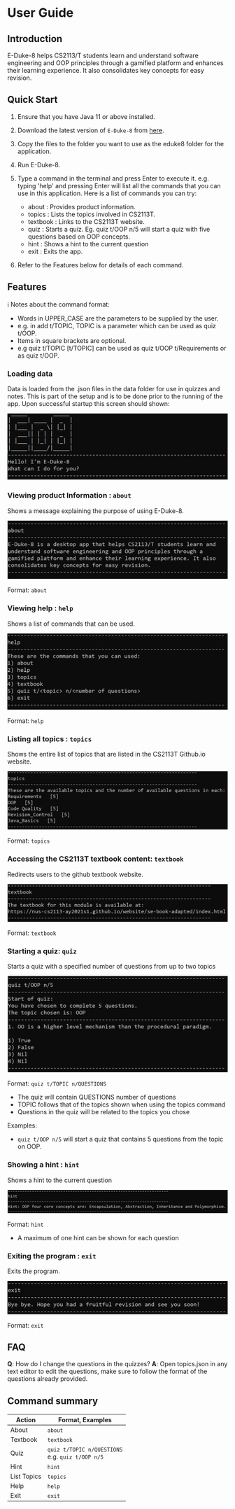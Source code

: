# User Guide

## Introduction

E-Duke-8 helps CS2113/T students learn and understand software engineering and OOP principles through a gamified
platform and enhances their learning experience. It also consolidates key concepts for easy revision.

## Quick Start

1. Ensure that you have Java 11 or above installed.
2. Download the latest version of `E-Duke-8` from [here](https://github.com/AY2021S1-CS2113T-F12-3/tp/releases).
3. Copy the files to the folder you want to use as the eduke8 folder for the application.
4. Run E-Duke-8.
5. Type a command in the terminal and press Enter to execute it. e.g. typing 'help' and pressing Enter will list all the commands that you can use in this application. Here is a list of commands you can try:
   - about : Provides product information.
   - topics : Lists the topics involved in CS2113T.
   - textbook : Links to the CS2113T website.
   - quiz : Starts a quiz. Eg. quiz t/OOP n/5  will start a quiz with five questions based on OOP concepts.
   - hint	  :   Shows a hint to the current question
   - exit : Exits the app.

6. Refer to the Features below for details of each command.

## Features 

ℹ️ Notes about the command format:
- Words in UPPER_CASE are the parameters to be supplied by the user.
- e.g. in add t/TOPIC, TOPIC is a parameter which can be used as quiz t/OOP.
- Items in square brackets are optional.
- e.g quiz t/TOPIC [t/TOPIC] can be used as quiz t/OOP t/Requirements or as quiz t/OOP.

### Loading data

Data is loaded from the .json files in the data folder for use in quizzes and notes.  This is part of the setup and is to be done prior to the running of the app. Upon successful startup this screen should shown:

![welcome](./images/welcome.png)

### Viewing product Information : `about`

Shows a message explaining the purpose of using E-Duke-8.

![about](./images/about.png)

Format: `about`

### Viewing help : `help`

Shows a list of commands that can be used.

![help](./images/help.png)

Format: `help`

### Listing all topics : `topics`

Shows the entire list of topics that are listed in the CS2113T Github.io website.

![topics](./images/topics.png)

Format: `topics`

### Accessing the CS2113T textbook content: `textbook`

Redirects users to the github textbook website.

![textbook](./images/textbook.png)

Format: `textbook`

### Starting a quiz: `quiz`

Starts a quiz with a specified number of questions from up to two topics

![quiz](./images/quiz.png)

Format: `quiz t/TOPIC n/QUESTIONS`
- The quiz will contain QUESTIONS number of questions 
- TOPIC follows that of the topics shown when using the topics command
- Questions in the quiz will be related to the topics you chose

Examples:
- `quiz t/OOP n/5` will start a quiz that contains 5 questions from the topic on OOP.  

### Showing a hint : `hint`

Shows a hint to the current question

![hint](./images/hint.png)

Format: `hint`
- A maximum of one hint can be shown for each question

### Exiting the program : `exit`

Exits the program.

![exit](./images/exit.png)

Format: `exit`

## FAQ
**Q**: How do I change the questions in the quizzes?
**A**: Open topics.json in any text editor to edit the questions, make sure to follow the format of the questions already provided.

## Command summary

| Action | Format, Examples |
| ------ | ---------------- |
| About       | `about`                                                |
| Textbook    | `textbook`                                             |
| Quiz        | `quiz t/TOPIC n/QUESTIONS` <br/> e.g. `quiz t/OOP n/5` |
| Hint        | `hint`                                                 |
| List Topics | `topics`                                               |
| Help        | `help`                                                 |
| Exit        | `exit`                                                 |

